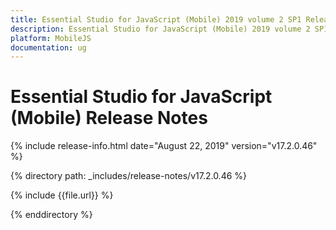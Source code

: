 ```yaml
---
title: Essential Studio for JavaScript (Mobile) 2019 volume 2 SP1 Release Notes  
description: Essential Studio for JavaScript (Mobile) 2019 volume 2 SP1 Release Notes  
platform: MobileJS
documentation: ug
---
```


# Essential Studio for JavaScript (Mobile)  Release Notes  

{% include release-info.html date="August 22, 2019"  version="v17.2.0.46" %} 


{% directory path: _includes/release-notes/v17.2.0.46 %}

{% include {{file.url}} %}

{% enddirectory %}
